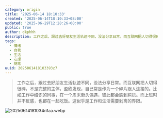 ```yaml
---
category: origin
title: '2025-06-14 18:10:33'
created: '2025-06-14T18:10:33+08:00'
updated: '2025-06-29T12:28:26+08:00'
public: true
author: dkphhh
description: 工作之后，跟过去好朋友生活轨迹不同，没法分享日常。而互联网把人切得很碎，不是完整的主体，盈欣发现……
tags:
  - 情绪
  - 自我
  - 生活
  - 心理
  - 随笔
uuid: 2025061418103393z7
---
```


> 工作之后，跟过去好朋友生活轨迹不同，没法分享日常。而互联网把人切得很碎，不是完整的主体，盈欣发现，自己常是作为一个碎片跟人连接的。比如工作中结识的同事，在一个周末街头偶遇，彼此都会感到尴尬。而上班时并不反感，也都在一起吃饭。这似乎是工作和生活需要剥离的界限。

![20250614181034n1aa.webp](https://img.dkphhh.me/20250614181034n1aa.webp)
